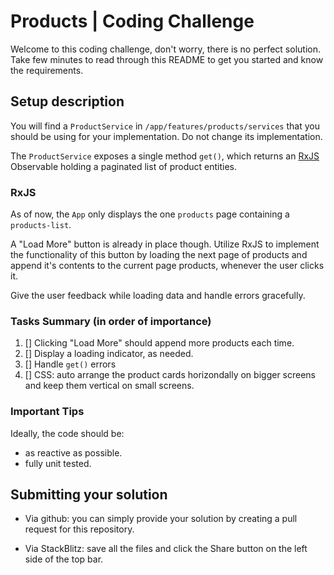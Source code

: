 # Products | Coding Challenge

Welcome to this coding challenge, don't worry, there is no perfect solution.
Take few minutes to read through this README to get you started and know the requirements.

## Setup description

You will find a `ProductService` in `/app/features/products/services`
that you should be using for your implementation. Do not change its implementation.

The `ProductService` exposes a single method `get()`, which returns an
[RxJS](https://rxjs.dev/) Observable holding a paginated list of product entities.

### RxJS

As of now, the `App` only displays the one `products` page containing a `products-list`.

A "Load More" button is already in place though. Utilize RxJS to implement the functionality of this button
by loading the next page of products and append it's contents to the current page products, whenever the user clicks it.

Give the user feedback while loading data and handle errors gracefully.

### Tasks Summary (in order of importance)

1. [] Clicking "Load More" should append more products each time.
2. [] Display a loading indicator, as needed.
3. [] Handle `get()` errors
4. [] CSS: auto arrange the product cards horizondally on bigger screens and keep them vertical on small screens.

### Important Tips

Ideally, the code should be:
- as reactive as possible.
- fully unit tested.

## Submitting your solution

- Via github: you can simply provide your solution by creating a pull request for this
repository.

- Via StackBlitz: save all the files and click the Share button on the left side of the top bar.
